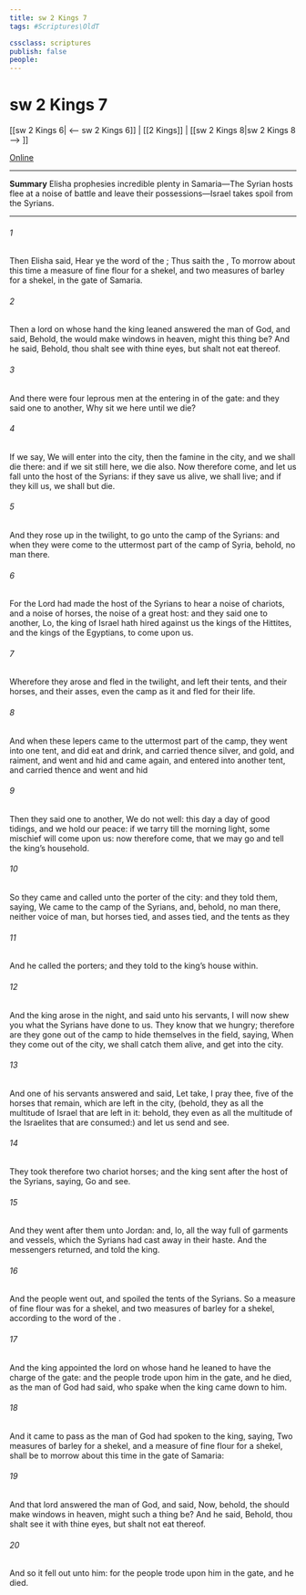 ```yaml
---
title: sw 2 Kings 7
tags: #Scriptures\OldT

cssclass: scriptures
publish: false
people:
---
```


# sw 2 Kings 7
[[sw 2 Kings 6| <-- sw 2 Kings 6]] | [[2 Kings]] | [[sw 2 Kings 8|sw 2 Kings 8 --> ]]

[Online](https://churchofjesuschrist.org/study/scriptures/ot/2-kgs/7?lang=eng)

---
__Summary__
Elisha prophesies incredible plenty in Samaria—The Syrian hosts flee at a noise of battle and leave their possessions—Israel takes spoil from the Syrians.

---
###### 1 
Then Elisha said, Hear ye the word of the ; Thus saith the , To morrow about this time  a measure of fine flour  for a shekel, and two measures of barley for a shekel, in the gate of Samaria.

###### 2 
Then a lord on whose hand the king leaned answered the man of God, and said, Behold,  the  would make windows in heaven, might this thing be? And he said, Behold, thou shalt see  with thine eyes, but shalt not eat thereof.

###### 3 
And there were four leprous men at the entering in of the gate: and they said one to another, Why sit we here until we die?

###### 4 
If we say, We will enter into the city, then the famine  in the city, and we shall die there: and if we sit still here, we die also. Now therefore come, and let us fall unto the host of the Syrians: if they save us alive, we shall live; and if they kill us, we shall but die.

###### 5 
And they rose up in the twilight, to go unto the camp of the Syrians: and when they were come to the uttermost part of the camp of Syria, behold,  no man there.

###### 6 
For the Lord had made the host of the Syrians to hear a noise of chariots, and a noise of horses,  the noise of a great host: and they said one to another, Lo, the king of Israel hath hired against us the kings of the Hittites, and the kings of the Egyptians, to come upon us.

###### 7 
Wherefore they arose and fled in the twilight, and left their tents, and their horses, and their asses, even the camp as it  and fled for their life.

###### 8 
And when these lepers came to the uttermost part of the camp, they went into one tent, and did eat and drink, and carried thence silver, and gold, and raiment, and went and hid  and came again, and entered into another tent, and carried thence  and went and hid 

###### 9 
Then they said one to another, We do not well: this day  a day of good tidings, and we hold our peace: if we tarry till the morning light, some mischief will come upon us: now therefore come, that we may go and tell the king’s household.

###### 10 
So they came and called unto the porter of the city: and they told them, saying, We came to the camp of the Syrians, and, behold,  no man there, neither voice of man, but horses tied, and asses tied, and the tents as they 

###### 11 
And he called the porters; and they told  to the king’s house within.

###### 12 
And the king arose in the night, and said unto his servants, I will now shew you what the Syrians have done to us. They know that we  hungry; therefore are they gone out of the camp to hide themselves in the field, saying, When they come out of the city, we shall catch them alive, and get into the city.

###### 13 
And one of his servants answered and said, Let  take, I pray thee, five of the horses that remain, which are left in the city, (behold, they  as all the multitude of Israel that are left in it: behold,  they  even as all the multitude of the Israelites that are consumed:) and let us send and see.

###### 14 
They took therefore two chariot horses; and the king sent after the host of the Syrians, saying, Go and see.

###### 15 
And they went after them unto Jordan: and, lo, all the way  full of garments and vessels, which the Syrians had cast away in their haste. And the messengers returned, and told the king.

###### 16 
And the people went out, and spoiled the tents of the Syrians. So a measure of fine flour was  for a shekel, and two measures of barley for a shekel, according to the word of the .

###### 17 
And the king appointed the lord on whose hand he leaned to have the charge of the gate: and the people trode upon him in the gate, and he died, as the man of God had said, who spake when the king came down to him.

###### 18 
And it came to pass as the man of God had spoken to the king, saying, Two measures of barley for a shekel, and a measure of fine flour for a shekel, shall be to morrow about this time in the gate of Samaria:

###### 19 
And that lord answered the man of God, and said, Now, behold,  the  should make windows in heaven, might such a thing be? And he said, Behold, thou shalt see it with thine eyes, but shalt not eat thereof.

###### 20 
And so it fell out unto him: for the people trode upon him in the gate, and he died.

